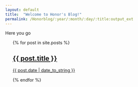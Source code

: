 ```yaml
---
layout: default
title:  "Welcome to Honor's Blog!"
permalink: /Honorblog/:year/:month/:day/:title:output_ext
---
```

Here you go


<ul>
  {% for post in site.posts %}
  <a href="{{ post.url }}">
    <h2>{{ post.title }}</h2>
    <p>{{ post.date | date_to_string }}</p>
  </a>
{% endfor %}
</ul>
